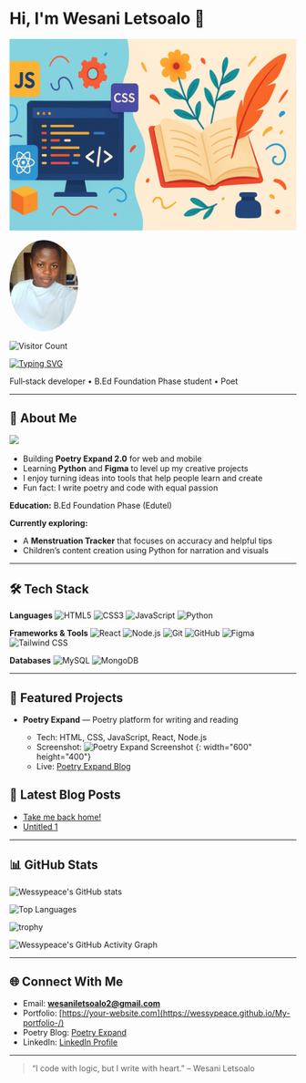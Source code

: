 # Hi, I'm Wesani Letsoalo 👋

![Profile Banner](assets/banner.png)

<img src="assets/profile-pic.jpg" alt="Wesani Letsoalo" width="120" style="border-radius:50%;"/>

![Visitor Count](https://komarev.com/ghpvc/?username=wessypeace\&color=blue)

[![Typing SVG](https://readme-typing-svg.herokuapp.com?size=24\&color=38C2FF\&center=true\&vCenter=true\&width=600\&lines=Hi+there+👋;I'm+Wesani+Letsoalo;Full+Stack+Developer+%7C+Poet)](https://git.io/typing-svg)

Full‑stack developer • B.Ed Foundation Phase student • Poet

---

## 🚀 About Me

<img src="https://media.giphy.com/media/L8K62iTDkzGX6/giphy.gif" width="300"/>

* Building **Poetry Expand 2.0** for web and mobile
* Learning **Python** and **Figma** to level up my creative projects
* I enjoy turning ideas into tools that help people learn and create
* Fun fact: I write poetry and code with equal passion

**Education:** B.Ed Foundation Phase (Edutel)

**Currently exploring:**

* A **Menstruation Tracker** that focuses on accuracy and helpful tips
* Children’s content creation using Python for narration and visuals

---

## 🛠️ Tech Stack

**Languages**
![HTML5](https://img.shields.io/badge/HTML5-E34F26?style=for-the-badge\&logo=html5\&logoColor=white)
![CSS3](https://img.shields.io/badge/CSS3-1572B6?style=for-the-badge\&logo=css3\&logoColor=white)
![JavaScript](https://img.shields.io/badge/JavaScript-F7DF1E?style=for-the-badge\&logo=javascript\&logoColor=black)
![Python](https://img.shields.io/badge/Python-3776AB?style=for-the-badge\&logo=python\&logoColor=white)

**Frameworks & Tools**
![React](https://img.shields.io/badge/React-20232A?style=for-the-badge\&logo=react\&logoColor=61DAFB)
![Node.js](https://img.shields.io/badge/Node.js-339933?style=for-the-badge\&logo=nodedotjs\&logoColor=white)
![Git](https://img.shields.io/badge/Git-F05032?style=for-the-badge\&logo=git\&logoColor=white)
![GitHub](https://img.shields.io/badge/GitHub-181717?style=for-the-badge\&logo=github\&logoColor=white)
![Figma](https://img.shields.io/badge/Figma-F24E1E?style=for-the-badge\&logo=figma\&logoColor=white)
![Tailwind CSS](https://img.shields.io/badge/Tailwind_CSS-38B2AC?style=for-the-badge\&logo=tailwind-css\&logoColor=white)

**Databases**
![MySQL](https://img.shields.io/badge/MySQL-4479A1?style=for-the-badge\&logo=mysql\&logoColor=white)
![MongoDB](https://img.shields.io/badge/MongoDB-47A248?style=for-the-badge\&logo=mongodb\&logoColor=white)

---

## 📌 Featured Projects

* **Poetry Expand** — Poetry platform for writing and reading

  * Tech: HTML, CSS, JavaScript, React, Node.js
  * Screenshot: ![Poetry Expand Screenshot](assets/poetry-expand.) {: width="600" height="400"}
  * Live: [Poetry Expand Blog](https://poetryexpand.blogspot.com/)





## 📝 Latest Blog Posts

* [Take me back home!](https://poetryexpand.blogspot.com/https://poetryexpand.blogspot.com/2024/07/take-me-back-home.html)
* [Untitled 1](https://poetryexpand.blogspot.com/https://poetryexpand.blogspot.com/2024/08/untitled-1.html)

---

## 📊 GitHub Stats

![Wessypeace's GitHub stats](https://github-readme-stats.vercel.app/api?username=wessypeace\&show_icons=true\&theme=tokyonight)

![Top Languages](https://github-readme-stats.vercel.app/api/top-langs/?username=wessypeace\&layout=compact\&theme=tokyonight)

![trophy](https://github-profile-trophy.vercel.app/?username=wessypeace\&theme=tokyonight\&row=1\&column=6)

![Wessypeace's GitHub Activity Graph](https://github-readme-activity-graph.vercel.app/graph?username=wessypeace\&theme=tokyo-night)

---

## 🌐 Connect With Me

* Email: **[wesaniletsoalo2@gmail.com](mailto:wesaniletsoalo2@gmail.com)**
* Portfolio: [https://your-website.com](https://wessypeace.github.io/My-portfolio-/)
* Poetry Blog: [Poetry Expand](https://poetryexpand.blogspot.com/)
* LinkedIn: [LinkedIn Profile](https://za.linkedin.com/in/wesani-letsoalo-2777522b6)

---

> “I code with logic, but I write with heart.” – Wesani Letsoalo
